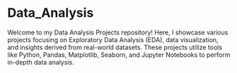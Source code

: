 # Data_Analysis

Welcome to my Data Analysis Projects repository! Here, I showcase various projects focusing on Exploratory Data Analysis (EDA), data visualization, and insights derived from real-world datasets. These projects utilize tools like Python, Pandas, Matplotlib, Seaborn, and Jupyter Notebooks to perform in-depth data analysis.
